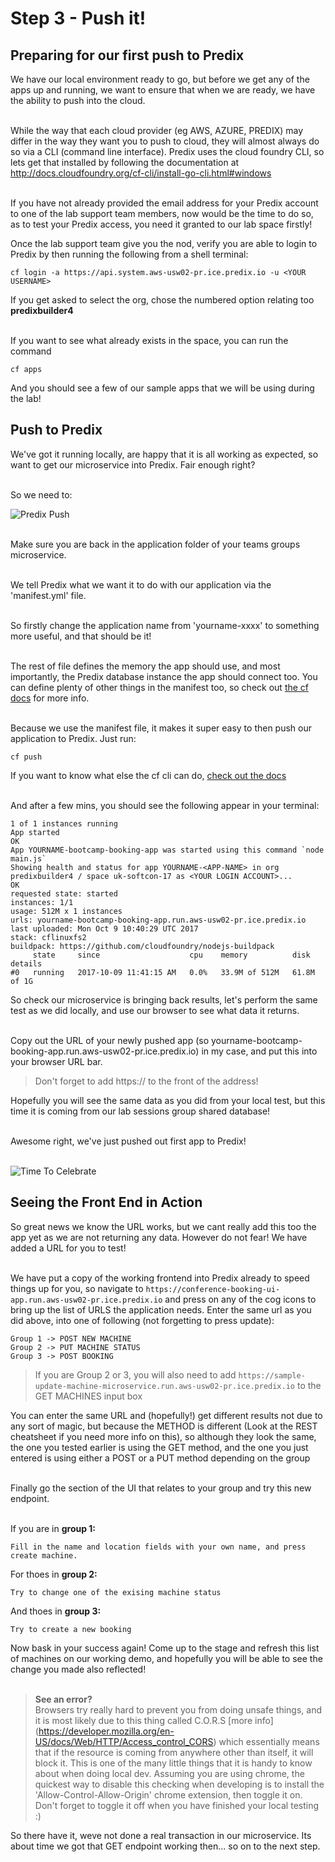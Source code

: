 # Step 3 - Push it!

## Preparing for our first push to Predix

We have our local environment ready to go, but before we get any of the apps up and running, we want to ensure that when we are ready, we have the ability to push into the cloud. <br/><br/>

While the way that each cloud provider (eg AWS, AZURE, PREDIX) may differ in the way they want you to push to cloud, they will almost always do so via a CLI (command line interface). Predix uses the cloud foundry CLI, so lets get that installed by following the documentation at http://docs.cloudfoundry.org/cf-cli/install-go-cli.html#windows <br/><br/>

If you have not already provided the email address for your Predix account to one of the lab support team members, now would be the time to do so, as to test your Predix access, you need it granted to our lab space firstly!

Once the lab support team give you the nod, verify you are able to login to Predix by then running the following from a shell terminal:

```
cf login -a https://api.system.aws-usw02-pr.ice.predix.io -u <YOUR USERNAME>
```

If you get asked to select the org, chose the numbered option relating too <b>predixbuilder4</b><br/><br/>

If you want to see what already exists in the space, you can run the command

```
cf apps
```

And you should see a few of our sample apps that we will be using during the lab!


## Push to Predix

We've got it running locally, are happy that it is all working as expected, so want to get our microservice into Predix. Fair enough right?<br/><br/>

So we need to:

![Predix Push](https://memecrunch.com/meme/7CGL7/push-it-real-good/image.gif?w=400&c=1)
<br/><br/>


Make sure you are back in the application folder of your teams groups microservice.<br/><br/>

We tell Predix what we want it to do with our application via the 'manifest.yml' file.<br/><br/>

So firstly change the application name from 'yourname-xxxx' to something more useful, and that should be it!<br/><br/>

The rest of file defines the memory the app should use, and most importantly, the Predix database instance the app should connect too. You can define plenty of other things in the manifest too, so check out [the cf docs](https://docs.cloudfoundry.org/devguide/deploy-apps/manifest.html) for more info.<br/><br/>

Because we use the manifest file, it makes it super easy to then push our application to Predix. Just run:
```
cf push
```

If you want to know what else the cf cli can do, [check out the docs](https://docs.cloudfoundry.org/cf-cli/cf-help.html)<br/><br/>

And after a few mins, you should see the following appear in your terminal:
```
1 of 1 instances running                                                                                                       
App started                                                                                                                                    
OK                                                                                                                                           
App YOURNAME-bootcamp-booking-app was started using this command `node main.js`                                                                                                   
Showing health and status for app YOURNAME-<APP-NAME> in org predixbuilder4 / space uk-softcon-17 as <YOUR LOGIN ACCOUNT>...         
OK                                                                                                                                                                  
requested state: started                                                                                                                       
instances: 1/1                                                                                                                                 
usage: 512M x 1 instances                                                                                                                      
urls: yourname-bootcamp-booking-app.run.aws-usw02-pr.ice.predix.io                                                                             
last uploaded: Mon Oct 9 10:40:29 UTC 2017                                                                                                     
stack: cflinuxfs2                                                                                                                              
buildpack: https://github.com/cloudfoundry/nodejs-buildpack                                                                                                                                                                                                            
     state     since                    cpu    memory          disk          details                                                           
#0   running   2017-10-09 11:41:15 AM   0.0%   33.9M of 512M   61.8M of 1G                                                                     
```

So check our microservice is bringing back results, let's perform the same test as we did locally, and use our browser to see what data it returns.<br/><br/>

Copy out the URL of your newly pushed app (so yourname-bootcamp-booking-app.run.aws-usw02-pr.ice.predix.io) in my case, and put this into your browser URL bar.

>Don't forget to add https:// to the front of the address!

Hopefully you will see the same data as you did from your local test, but this time it is coming from our lab sessions group shared database! <br/><br/>

Awesome right, we've just pushed out first app to Predix!<br/><br/>

![Time To Celebrate](https://giphy.com/gifs/celebrate-DKnMqdm9i980E.gif)

## Seeing the Front End in Action

So great news we know the URL works, but we cant really add this too the app yet as we are not returning any data. However do not fear! We have added a URL for you to test!<br/><br/>

We have put a copy of the working frontend into Predix already to speed things up for you, so navigate to `https://conference-booking-ui-app.run.aws-usw02-pr.ice.predix.io` and press on any of the cog icons to bring up the list of URLS the application needs. Enter the same url as you did above, into one of following (not forgetting to press update):
```
Group 1 -> POST NEW MACHINE
Group 2 -> PUT MACHINE STATUS
Group 3 -> POST BOOKING

```
> If you are Group 2 or 3, you will also need to add `https://sample-update-machine-microservice.run.aws-usw02-pr.ice.predix.io` to the GET MACHINES input box


You can enter the same URL and (hopefully!) get different results not due to any sort of magic, but because the METHOD is different (Look at the REST cheatsheet if you need more info on this), so although they look the same, the one you tested earlier is using the GET method, and the one you just entered is using either a POST or a PUT method depending on the group <br/><br/>

Finally go the section of the UI that relates to your group and try this new endpoint.<br/><br/>

If you are in <b>group 1:</b>
```
Fill in the name and location fields with your own name, and press create machine. 
```
For thoes in <b>group 2:</b>
```
Try to change one of the exising machine status 
```
And thoes in <b> group 3:</b>
```
Try to create a new booking
```
Now bask in your success again! Come up to the stage and refresh this list of machines on our working demo, and hopefully you will be able to see the change you made also reflected!<br/><br/>

><b>See an error?</b><br/>
>Browsers try really hard to prevent you from doing unsafe things, and it is most likely due to this
> thing called C.O.R.S [more info] (https://developer.mozilla.org/en-US/docs/Web/HTTP/Access_control_CORS) which essentially means that
> if the resource is coming from anywhere other than itself, it will block it. This is one of the many
> little things that it is handy to know about when doing local dev. Assuming you are using chrome,
> the quickest way to disable this checking when developing is to install the 'Allow-Control-Allow-Origin' chrome extension, then toggle it on. Don't forget to toggle it off when
> you have finished your local testing :)

So there have it, weve not done a real transaction in our microservice. Its about time we got that GET endpoint working then... so on to the next step.